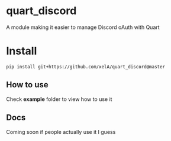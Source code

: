 # quart_discord
A module making it easier to manage Discord oAuth with Quart

# Install
`pip install git+https://github.com/xelA/quart_discord@master`

## How to use
Check **example** folder to view how to use it

## Docs
Coming soon if people actually use it I guess
